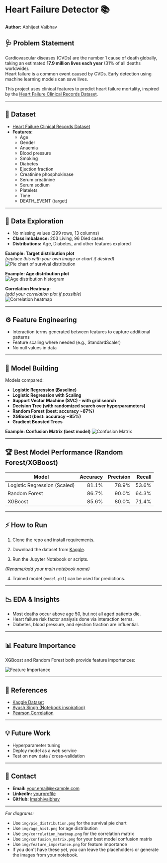 # Heart Failure Detector 📚

**Author:** Abhijeet Vaibhav

## 🩺 Problem Statement

Cardiovascular diseases (CVDs) are the number 1 cause of death globally, taking an estimated **17.9 million lives each year** (31% of all deaths worldwide).  
Heart failure is a common event caused by CVDs. Early detection using machine learning models can save lives.

This project uses clinical features to predict heart failure mortality, inspired by the [Heart Failure Clinical Records Dataset](https://www.kaggle.com/andrewmvd/heart-failure-clinical-data).

---

## 📁 Dataset

- [Heart Failure Clinical Records Dataset](https://www.kaggle.com/andrewmvd/heart-failure-clinical-data)
- **Features:**
  - Age
  - Gender
  - Anaemia
  - Blood pressure
  - Smoking
  - Diabetes
  - Ejection fraction
  - Creatinine phosphokinase
  - Serum creatinine
  - Serum sodium
  - Platelets
  - Time
  - DEATH_EVENT (target)

---

## 🔬 Data Exploration

- No missing values (299 rows, 13 columns)
- **Class imbalance:** 203 Living, 96 Died cases
- **Distributions:** Age, Diabetes, and other features explored

**Example: Target distribution plot**  
*(replace this with your own image or chart if desired)*  
![Pie chart of survival distribution](img/pie_distribution.png)

**Example: Age distribution plot**  
![Age distribution histogram](img/age_hist.png)

**Correlation Heatmap:**  
*(add your correlation plot if possible)*  
![Correlation heatmap](img/correlation_heatmap.png)

---

## ⚙️ Feature Engineering

- Interaction terms generated between features to capture additional patterns
- Feature scaling where needed (e.g., StandardScaler)
- No null values in data

---

## 🚀 Model Building

Models compared:
- **Logistic Regression (Baseline)**
- **Logistic Regression with Scaling**
- **Support Vector Machine (SVC) - with grid search**
- **Decision Tree (with randomized search over hyperparameters)**
- **Random Forest (best: accuracy ~87%)**
- **XGBoost (best: accuracy ~85%)**
- **Gradient Boosted Trees**
  
**Example: Confusion Matrix (best model)**
![Confusion Matrix](img/confusion_matrix.png)

---

## 🏆 Best Model Performance (Random Forest/XGBoost)

| Model         | Accuracy | Precision | Recall |
|---------------|---------:|---------:|------:|
| Logistic Regression (Scaled) | 81.1% | 78.9% | 53.6% |
| Random Forest                | 86.7% | 90.0% | 64.3% |
| XGBoost                      | 85.6% | 80.0% | 71.4% |

---

## ⚡ How to Run

1. Clone the repo and install requirements.

2. Download the dataset from [Kaggle](https://www.kaggle.com/andrewmvd/heart-failure-clinical-data).

3. Run the Jupyter Notebook or scripts.

*(Rename/add your main notebook name)*

4. Trained model (`model.pkl`) can be used for predictions.

---

## 📉 EDA & Insights

- Most deaths occur above age 50, but not all aged patients die.
- Heart failure risk factor analysis done via interaction terms.
- Diabetes, blood pressure, and ejection fraction are influential.

---

## 📊 Feature Importance

XGBoost and Random Forest both provide feature importances:

![Feature Importance](img/feature_importance.png)

---

## 📝 References

- [Kaggle Dataset](https://www.kaggle.com/andrewmvd/heart-failure-clinical-data)
- [Ayush Singh (Notebook inspiration)](https://www.kaggle.com/ayushsingh21/heart-failure-prediction)
- [Pearson Correlation](https://en.wikipedia.org/wiki/Pearson_correlation_coefficient)

---

## 💡 Future Work

- Hyperparameter tuning
- Deploy model as a web service
- Test on new data / cross-validation

---

## 💬 Contact

- **Email:** your.email@example.com
- **LinkedIn:** [yourprofile](https://linkedin.com/in/yourprofile)
- **GitHub:** [Imabhivaibhav](https://github.com/Imabhivaibhav)

---

*For diagrams:*  
- Use `img/pie_distribution.png` for the survival pie chart  
- Use `img/age_hist.png` for age distribution  
- Use `img/correlation_heatmap.png` for the correlation matrix  
- Use `img/confusion_matrix.png` for your best model confusion matrix  
- Use `img/feature_importance.png` for feature importance  
- If you don't have these yet, you can leave the placeholders or generate the images from your notebook.

